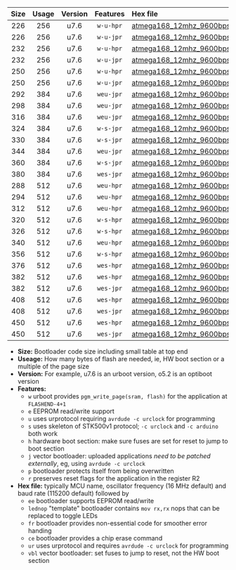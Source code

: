 |Size|Usage|Version|Features|Hex file|
|:-:|:-:|:-:|:-:|:--|
|226|256|u7.6|`w-u-hpr`|[atmega168_12mhz_9600bps_ur.hex](https://raw.githubusercontent.com/stefanrueger/urboot/main//atmega168_12mhz_9600bps_ur.hex)|
|226|256|u7.6|`w-u-jpr`|[atmega168_12mhz_9600bps_ur_vbl.hex](https://raw.githubusercontent.com/stefanrueger/urboot/main//atmega168_12mhz_9600bps_ur_vbl.hex)|
|232|256|u7.6|`w-u-hpr`|[atmega168_12mhz_9600bps_lednop_ur.hex](https://raw.githubusercontent.com/stefanrueger/urboot/main//atmega168_12mhz_9600bps_lednop_ur.hex)|
|232|256|u7.6|`w-u-jpr`|[atmega168_12mhz_9600bps_lednop_ur_vbl.hex](https://raw.githubusercontent.com/stefanrueger/urboot/main//atmega168_12mhz_9600bps_lednop_ur_vbl.hex)|
|250|256|u7.6|`w-u-hpr`|[atmega168_12mhz_9600bps_lednop_fr_ur.hex](https://raw.githubusercontent.com/stefanrueger/urboot/main//atmega168_12mhz_9600bps_lednop_fr_ur.hex)|
|250|256|u7.6|`w-u-jpr`|[atmega168_12mhz_9600bps_lednop_fr_ur_vbl.hex](https://raw.githubusercontent.com/stefanrueger/urboot/main//atmega168_12mhz_9600bps_lednop_fr_ur_vbl.hex)|
|292|384|u7.6|`weu-jpr`|[atmega168_12mhz_9600bps_ee_ur_vbl.hex](https://raw.githubusercontent.com/stefanrueger/urboot/main//atmega168_12mhz_9600bps_ee_ur_vbl.hex)|
|298|384|u7.6|`weu-jpr`|[atmega168_12mhz_9600bps_ee_lednop_ur_vbl.hex](https://raw.githubusercontent.com/stefanrueger/urboot/main//atmega168_12mhz_9600bps_ee_lednop_ur_vbl.hex)|
|316|384|u7.6|`weu-jpr`|[atmega168_12mhz_9600bps_ee_lednop_fr_ur_vbl.hex](https://raw.githubusercontent.com/stefanrueger/urboot/main//atmega168_12mhz_9600bps_ee_lednop_fr_ur_vbl.hex)|
|324|384|u7.6|`w-s-jpr`|[atmega168_12mhz_9600bps_vbl.hex](https://raw.githubusercontent.com/stefanrueger/urboot/main//atmega168_12mhz_9600bps_vbl.hex)|
|330|384|u7.6|`w-s-jpr`|[atmega168_12mhz_9600bps_lednop_vbl.hex](https://raw.githubusercontent.com/stefanrueger/urboot/main//atmega168_12mhz_9600bps_lednop_vbl.hex)|
|344|384|u7.6|`weu-jpr`|[atmega168_12mhz_9600bps_ee_lednop_fr_ce_ur_vbl.hex](https://raw.githubusercontent.com/stefanrueger/urboot/main//atmega168_12mhz_9600bps_ee_lednop_fr_ce_ur_vbl.hex)|
|360|384|u7.6|`w-s-jpr`|[atmega168_12mhz_9600bps_lednop_fr_vbl.hex](https://raw.githubusercontent.com/stefanrueger/urboot/main//atmega168_12mhz_9600bps_lednop_fr_vbl.hex)|
|380|384|u7.6|`wes-jpr`|[atmega168_12mhz_9600bps_ee_vbl.hex](https://raw.githubusercontent.com/stefanrueger/urboot/main//atmega168_12mhz_9600bps_ee_vbl.hex)|
|288|512|u7.6|`weu-hpr`|[atmega168_12mhz_9600bps_ee_ur.hex](https://raw.githubusercontent.com/stefanrueger/urboot/main//atmega168_12mhz_9600bps_ee_ur.hex)|
|294|512|u7.6|`weu-hpr`|[atmega168_12mhz_9600bps_ee_lednop_ur.hex](https://raw.githubusercontent.com/stefanrueger/urboot/main//atmega168_12mhz_9600bps_ee_lednop_ur.hex)|
|312|512|u7.6|`weu-hpr`|[atmega168_12mhz_9600bps_ee_lednop_fr_ur.hex](https://raw.githubusercontent.com/stefanrueger/urboot/main//atmega168_12mhz_9600bps_ee_lednop_fr_ur.hex)|
|320|512|u7.6|`w-s-hpr`|[atmega168_12mhz_9600bps.hex](https://raw.githubusercontent.com/stefanrueger/urboot/main//atmega168_12mhz_9600bps.hex)|
|326|512|u7.6|`w-s-hpr`|[atmega168_12mhz_9600bps_lednop.hex](https://raw.githubusercontent.com/stefanrueger/urboot/main//atmega168_12mhz_9600bps_lednop.hex)|
|340|512|u7.6|`weu-hpr`|[atmega168_12mhz_9600bps_ee_lednop_fr_ce_ur.hex](https://raw.githubusercontent.com/stefanrueger/urboot/main//atmega168_12mhz_9600bps_ee_lednop_fr_ce_ur.hex)|
|356|512|u7.6|`w-s-hpr`|[atmega168_12mhz_9600bps_lednop_fr.hex](https://raw.githubusercontent.com/stefanrueger/urboot/main//atmega168_12mhz_9600bps_lednop_fr.hex)|
|376|512|u7.6|`wes-hpr`|[atmega168_12mhz_9600bps_ee.hex](https://raw.githubusercontent.com/stefanrueger/urboot/main//atmega168_12mhz_9600bps_ee.hex)|
|382|512|u7.6|`wes-hpr`|[atmega168_12mhz_9600bps_ee_lednop.hex](https://raw.githubusercontent.com/stefanrueger/urboot/main//atmega168_12mhz_9600bps_ee_lednop.hex)|
|382|512|u7.6|`wes-jpr`|[atmega168_12mhz_9600bps_ee_lednop_vbl.hex](https://raw.githubusercontent.com/stefanrueger/urboot/main//atmega168_12mhz_9600bps_ee_lednop_vbl.hex)|
|408|512|u7.6|`wes-hpr`|[atmega168_12mhz_9600bps_ee_lednop_fr.hex](https://raw.githubusercontent.com/stefanrueger/urboot/main//atmega168_12mhz_9600bps_ee_lednop_fr.hex)|
|408|512|u7.6|`wes-jpr`|[atmega168_12mhz_9600bps_ee_lednop_fr_vbl.hex](https://raw.githubusercontent.com/stefanrueger/urboot/main//atmega168_12mhz_9600bps_ee_lednop_fr_vbl.hex)|
|450|512|u7.6|`wes-hpr`|[atmega168_12mhz_9600bps_ee_lednop_fr_ce.hex](https://raw.githubusercontent.com/stefanrueger/urboot/main//atmega168_12mhz_9600bps_ee_lednop_fr_ce.hex)|
|450|512|u7.6|`wes-jpr`|[atmega168_12mhz_9600bps_ee_lednop_fr_ce_vbl.hex](https://raw.githubusercontent.com/stefanrueger/urboot/main//atmega168_12mhz_9600bps_ee_lednop_fr_ce_vbl.hex)|

- **Size:** Bootloader code size including small table at top end
- **Useage:** How many bytes of flash are needed, ie, HW boot section or a multiple of the page size
- **Version:** For example, u7.6 is an urboot version, o5.2 is an optiboot version
- **Features:**
  + `w` urboot provides `pgm_write_page(sram, flash)` for the application at `FLASHEND-4+1`
  + `e` EEPROM read/write support
  + `u` uses urprotocol requiring `avrdude -c urclock` for programming
  + `s` uses skeleton of STK500v1 protocol; `-c urclock` and `-c arduino` both work
  + `h` hardware boot section: make sure fuses are set for reset to jump to boot section
  + `j` vector bootloader: uploaded applications *need to be patched externally*, eg, using `avrdude -c urclock`
  + `p` bootloader protects itself from being overwritten
  + `r` preserves reset flags for the application in the register R2
- **Hex file:** typically MCU name, oscillator frequency (16 MHz default) and baud rate (115200 default) followed by
  + `ee` bootloader supports EEPROM read/write
  + `lednop` "template" bootloader contains `mov rx,rx` nops that can be replaced to toggle LEDs
  + `fr` bootloader provides non-essential code for smoother error handing
  + `ce` bootloader provides a chip erase command
  + `ur` uses urprotocol and requires `avrdude -c urclock` for programming
  + `vbl` vector bootloader: set fuses to jump to reset, not the HW boot section
